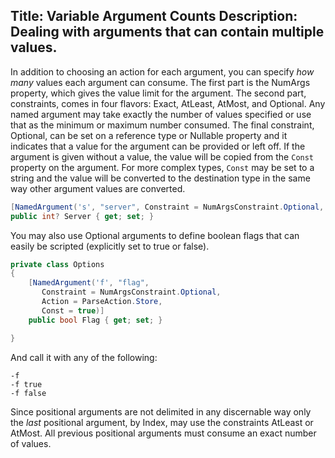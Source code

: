 Title: Variable Argument Counts
Description: Dealing with arguments that can contain multiple values.
---

In addition to choosing an action for each argument, you can specify
*how many* values each argument can consume. The first part is the NumArgs
property, which gives the value limit for the argument. The second part,
constraints, comes in four flavors: Exact, AtLeast, AtMost, and Optional. Any
named argument may take exactly the number of values specified or use that as
the minimum or maximum number consumed. The final constraint, Optional, can be
set on a reference type or Nullable property and it indicates that a value
for the argument can be provided or left off. If the argument is given without
a value, the value will be copied from the `Const` property on the argument.
For more complex types, `Const` may be set to a string and the value will be
converted to the destination type in the same way other argument values are 
converted.

```csharp
[NamedArgument('s', "server", Constraint = NumArgsConstraint.Optional, Const = 1234)]
public int? Server { get; set; }
```

You may also use Optional arguments to define boolean flags that can easily be scripted (explicitly set to true or false).

```csharp
private class Options
{
	[NamedArgument('f', "flag",
	   Constraint = NumArgsConstraint.Optional,
	   Action = ParseAction.Store,
	   Const = true)]
	public bool Flag { get; set; }

}
```

And call it with any of the following:

    -f
    -f true
    -f false

Since positional arguments are not
delimited in any discernable way only the *last* positional argument,
by Index, may use the constraints AtLeast or AtMost. All previous positional
arguments must consume an exact number of values.